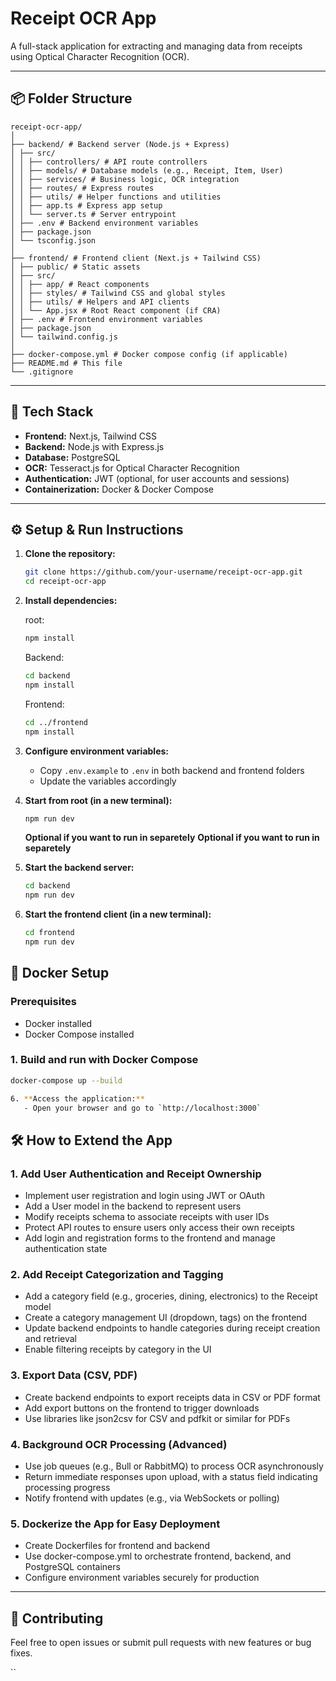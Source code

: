 # Receipt OCR App

A full-stack application for extracting and managing data from receipts using Optical Character Recognition (OCR).

---

## 📦 Folder Structure

```
receipt-ocr-app/
│
├── backend/ # Backend server (Node.js + Express)
│ ├── src/
│ │ ├── controllers/ # API route controllers
│ │ ├── models/ # Database models (e.g., Receipt, Item, User)
│ │ ├── services/ # Business logic, OCR integration
│ │ ├── routes/ # Express routes
│ │ ├── utils/ # Helper functions and utilities
│ │ ├── app.ts # Express app setup
│ │ └── server.ts # Server entrypoint
│ ├── .env # Backend environment variables
│ ├── package.json
│ └── tsconfig.json
│
├── frontend/ # Frontend client (Next.js + Tailwind CSS)
│ ├── public/ # Static assets
│ ├── src/
│ │ ├── app/ # React components
│ │ ├── styles/ # Tailwind CSS and global styles
│ │ ├── utils/ # Helpers and API clients
│ │ └── App.jsx # Root React component (if CRA)
│ ├── .env # Frontend environment variables
│ ├── package.json
│ └── tailwind.config.js
│
├── docker-compose.yml # Docker compose config (if applicable)
├── README.md # This file
└── .gitignore
```

---

## 🚀 Tech Stack

- **Frontend:** Next.js, Tailwind CSS
- **Backend:** Node.js with Express.js
- **Database:** PostgreSQL
- **OCR:** Tesseract.js for Optical Character Recognition
- **Authentication:** JWT (optional, for user accounts and sessions)
- **Containerization:** Docker & Docker Compose

---

## ⚙️ Setup & Run Instructions

1. **Clone the repository:**

   ```bash
   git clone https://github.com/your-username/receipt-ocr-app.git
   cd receipt-ocr-app
   ```

2. **Install dependencies:**

   root:

   ```bash
   npm install
   ```

   Backend:

   ```bash
   cd backend
   npm install
   ```

   Frontend:

   ```bash
   cd ../frontend
   npm install
   ```

3. **Configure environment variables:**

   - Copy `.env.example` to `.env` in both backend and frontend folders
   - Update the variables accordingly

4. **Start from root (in a new terminal):**

   ```bash
   npm run dev
   ```

   **Optional if you want to run in separetely**
   **Optional if you want to run in separetely**

5. **Start the backend server:**

   ```bash
   cd backend
   npm run dev
   ```

6. **Start the frontend client (in a new terminal):**

   ```bash
   cd frontend
   npm run dev
   ```

## 🐳 Docker Setup

### Prerequisites

- Docker installed
- Docker Compose installed

### 1. Build and run with Docker Compose

```bash
docker-compose up --build

6. **Access the application:**
   - Open your browser and go to `http://localhost:3000`
```

## 🛠 How to Extend the App

### 1. Add User Authentication and Receipt Ownership

- Implement user registration and login using JWT or OAuth
- Add a User model in the backend to represent users
- Modify receipts schema to associate receipts with user IDs
- Protect API routes to ensure users only access their own receipts
- Add login and registration forms to the frontend and manage authentication state

### 2. Add Receipt Categorization and Tagging

- Add a category field (e.g., groceries, dining, electronics) to the Receipt model
- Create a category management UI (dropdown, tags) on the frontend
- Update backend endpoints to handle categories during receipt creation and retrieval
- Enable filtering receipts by category in the UI

### 3. Export Data (CSV, PDF)

- Create backend endpoints to export receipts data in CSV or PDF format
- Add export buttons on the frontend to trigger downloads
- Use libraries like json2csv for CSV and pdfkit or similar for PDFs

### 4. Background OCR Processing (Advanced)

- Use job queues (e.g., Bull or RabbitMQ) to process OCR asynchronously
- Return immediate responses upon upload, with a status field indicating processing progress
- Notify frontend with updates (e.g., via WebSockets or polling)

### 5. Dockerize the App for Easy Deployment

- Create Dockerfiles for frontend and backend
- Use docker-compose.yml to orchestrate frontend, backend, and PostgreSQL containers
- Configure environment variables securely for production

---

## 🤝 Contributing

Feel free to open issues or submit pull requests with new features or bug fixes.

``

```

```
